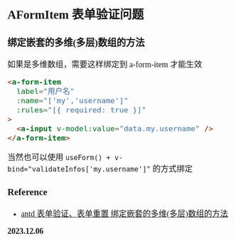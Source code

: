 <font size=4 face='楷体'>

## AFormItem 表单验证问题

### 绑定嵌套的多维(多层)数组的方法

如果是多维数组，需要这样绑定到 a-form-item 才能生效

```html
<a-form-item
  label="用户名"
  :name="['my','username']"
  :rules="[{ required: true }]"
>
  <a-input v-model:value="data.my.username" />
</a-form-item>
```

当然也可以使用 `useForm() + v-bind="validateInfos['my.username']"` 的方式绑定

### Reference

- [antd 表单验证、表单重置 绑定嵌套的多维(多层)数组的方法](https://www.cnblogs.com/alpiny/p/16196925.html)

**2023.12.06**
